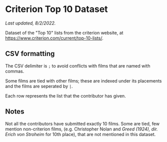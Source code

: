 # Criterion Top 10 Dataset

*Last updated, 8/2/2022.*

Dataset of the "Top 10" lists from the criterion website, at https://www.criterion.com/current/top-10-lists/.

## CSV formatting

The CSV delimiter is `;` to avoid conflicts with films that are named with commas.

Some films are tied with other films; these are indexed under its placements and the films are seperated by `|`.

Each row represents the list that the contributor has given.

## Notes

Not all the contributors have submitted exactly 10 films. Some are tied, few mention non-criterion films,
(e.g. Christopher Nolan and *Greed (1924), dir. Erich von Stroheim* for 10th place), that are not mentioned in this dataset.